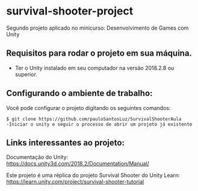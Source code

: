 survival-shooter-project
===========

  Segundo projeto aplicado no minicurso: Desenvolvimento de Games com Unity

Requisitos para rodar o projeto em sua máquina.
------------

- Ter o Unity instalado em seu computador na versão 2018.2.8 ou superior.

Configurando o ambiente de trabalho:
------------

Você pode configurar o projeto digitando os seguintes comandos:

    $ git clone https://github.com/pauloSantosLuz/SurvivalShooterAula
    -Iniciar o unity e seguir o processo de abrir um projeto já existente
    
Links interessantes ao projeto:
--------------------

Documentação do Unity: https://docs.unity3d.com/2018.2/Documentation/Manual/

Este projeto é uma réplica do projeto Survival Shooter do Unity Learn: https://learn.unity.com/project/survival-shooter-tutorial
